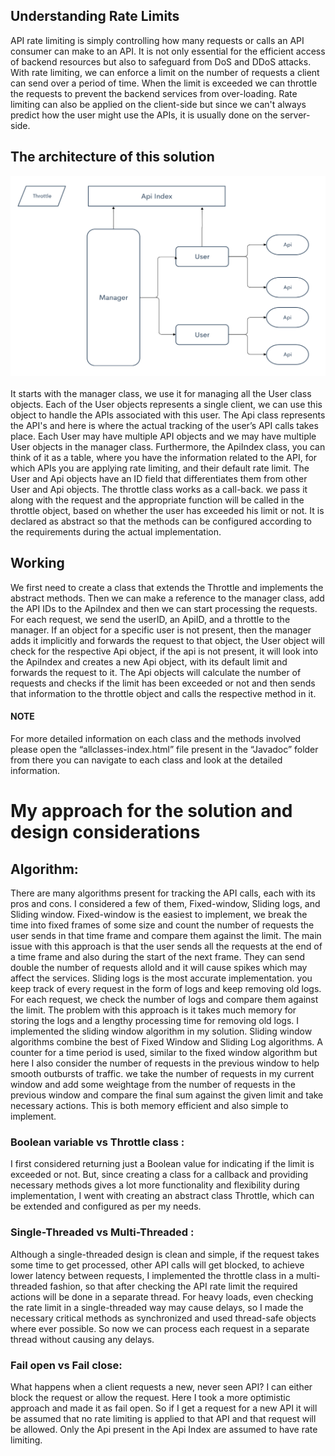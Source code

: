 
 ##  Understanding Rate Limits
API rate limiting is simply controlling how many requests or calls an API
consumer can make to an API. It is not only essential for the efficient access of
backend resources but also to safeguard from DoS and DDoS attacks.
With rate limiting, we can enforce a limit on the number of requests a client can send
over a period of time. When the limit is exceeded we can throttle the requests to
prevent the backend services from over-loading.
Rate limiting can also be applied on the client-side but since we can't always
predict how the user might use the APIs, it is usually done on the server-side.

 ## The architecture of this solution

<kbd>
 <img src="Attachments/Architechture.png?raw=true">
</kbd></br></br>
It starts with the manager class, we use it for managing all the
User class objects. Each of the User objects represents a single
client, we can use this object to handle the APIs associated with this
user.
The Api class represents the API's and here is where the actual
tracking of the user’s API calls takes place. Each User may have
multiple API objects and we may have multiple User objects in the
manager class.
Furthermore, the ApiIndex class, you can think of it as a
table, where you have the information related to the API, for which
APIs you are applying rate limiting, and their default rate limit.
The User and Api objects have an ID field that differentiates them
from other User and Api objects.
The throttle class works as a call-back. we pass it along with the
request and the appropriate function will be called in the throttle
object, based on whether the user has exceeded his limit or not.
It is declared as abstract so that the methods can be configured
according to the requirements during the actual implementation.
 
 ##  Working
We first need to create a class that extends the Throttle and
implements the abstract methods. Then we can make a reference to
the manager class, add the API IDs to the ApiIndex and then we
can start processing the requests. For each request, we send the
userID, an ApiID, and a throttle to the manager.
If an object for a specific user is not present, then the manager
adds it implicitly and forwards the request to that object, the User
object will check for the respective Api object, if the api is not
present, it will look into the ApiIndex and creates a new Api object,
with its default limit and forwards the request to it.
The Api objects will calculate the number of requests and checks
if the limit has been exceeded or not and then sends that
information to the throttle object and calls the respective method
in it.
#### NOTE
For more detailed information on each class and the
methods involved please open the “allclasses-index.html” file
present in the “Javadoc” folder from there you can navigate to
each class and look at the detailed information. 
# My approach for the solution and design considerations
## Algorithm:
There are many algorithms present for tracking the API calls, each with its
pros and cons. I considered a few of them, Fixed-window, Sliding logs,
and Sliding window.
Fixed-window is the easiest to implement, we break the time into fixed
frames of some size and count the number of requests the user sends in
that time frame and compare them against the limit. The main issue with
this approach is that the user sends all the requests at the end of a time
frame and also during the start of the next frame. They can send double the
number of requests alloId and it will cause spikes which may affect the
services.
Sliding logs is the most accurate implementation. you keep track of every
request in the form of logs and keep removing old logs. For each request,
we check the number of logs and compare them against the limit. The
problem with this approach is it takes much memory for storing the logs
and a lengthy processing time for removing old logs.
I implemented the sliding window algorithm in my solution. Sliding
window algorithms combine the best of Fixed Window and Sliding Log
algorithms. A counter for a time period is used, similar to the fixed window
algorithm but here I also consider the number of requests in the previous
window to help smooth outbursts of traffic.
we take the number of requests in my current window and add some weightage
from the number of requests in the previous window and compare the final sum
against the given limit and take necessary actions. This is both memory efficient
and also simple to implement.
### Boolean variable vs Throttle class :
I first considered returning just a Boolean value for indicating if the limit
is exceeded or not.
But, since creating a class for a callback and providing necessary methods
gives a lot more functionality and flexibility during implementation, I went
with creating an abstract class Throttle, which can be extended and
configured as per my needs.
### Single-Threaded vs Multi-Threaded :
Although a single-threaded design is clean and simple, if the request takes
some time to get processed, other API calls will get blocked, to achieve
lower latency between requests, I implemented the throttle class in a
multi-threaded fashion, so that after checking the API rate limit the required
actions will be done in a separate thread.
For heavy loads, even checking the rate limit in a single-threaded way may
cause delays, so I made the necessary critical methods as synchronized
and used thread-safe objects where ever possible. So now we can process
each request in a separate thread without causing any delays.
### Fail open vs Fail close:
What happens when a client requests a new, never seen API?
I can either block the request or allow the request. Here I took a more
optimistic approach and made it as fail open. So if I get a request for a
new API it will be assumed that no rate limiting is applied to that API and
that request will be allowed. Only the Api present in the Api Index are
assumed to have rate limiting.
